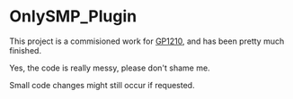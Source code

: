 # OnlySMP_Plugin
This project is a commisioned work for [GP1210](https://www.youtube.com/c/GP1210_), and has been pretty much finished.

Yes, the code is really messy, please don't shame me.

Small code changes might still occur if requested.
